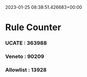 2023-01-25 08:38:51.426683+00:00
# Rule Counter 
 ### UCATE : 363988

 ### Veneto : 90209

 ### Allowlist : 13928
